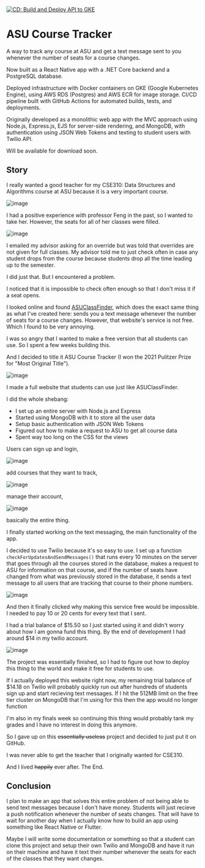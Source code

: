 [![CD: Build and Deploy API to GKE](https://github.com/likhity/asu-course-tracker/actions/workflows/cd.yml/badge.svg)](https://github.com/likhity/asu-course-tracker/actions/workflows/cd.yml)
# ASU Course Tracker

A way to track any course at ASU and get a text message sent to you whenever the number of seats for a course changes.

Now built as a React Native app with a .NET Core backend and a PostgreSQL database.

Deployed infrastructure with Docker containers on GKE (Google Kubernetes Engine), using AWS RDS (Postgres) and AWS ECR for image storage. CI/CD pipeline built with GitHub Actions for automated builds, tests, and deployments.

Originally developed as a monolithic web app with the MVC approach using Node.js, Express.js, EJS for server-side rendering, and MongoDB, with authentication using JSON Web Tokens and texting to student users with Twilio API.

Will be available for download soon.

## Story

I really wanted a good teacher for my CSE310: Data Structures and Algorithms course at ASU because it is a very important course.

![image](/assets/cse310.PNG)

I had a positive experience with professor Feng in the past, so I wanted to take her. However, the seats for all of her classes were filled.

![image](/assets/310_seats.PNG)

I emailed my advisor asking for an override but was told that overrides are not given for full classes. My advisor told me to just check often in case any student drops from the course because students drop all the time leading up to the semester.

I did just that. But I encountered a problem.

I noticed that it is impossible to check often enough so that I don't miss it if a seat opens.

I looked online and found [ASUClassFinder](https://www.asuclassfinder.com/), which does the exact same thing as what I've created here: sends you a text message whenever the number of seats for a course changes. However, that website's service is not free. Which I found to be very annoying.

I was so angry that I wanted to make a free version that all students can use. So I spent a few weeks building this.

And I decided to title it ASU Course Tracker (I won the 2021 Pulitzer Prize for "Most Original Title").

![image](/assets/course_tracker_site.PNG)

I made a full website that students can use just like ASUClassFinder.

I did the whole shebang:

- I set up an entire server with Node.js and Express
- Started using MongoDB with it to store all the user data
- Setup basic authentication with JSON Web Tokens
- Figured out how to make a request to ASU to get all course data
- Spent way too long on the CSS for the views

Users can sign up and login,

![image](/assets/signup.PNG)

add courses that they want to track,

![image](/assets/add_course.PNG)

manage their account,

![image](/assets/my_account.PNG)

basically the entire thing.

I finally started working on the text messaging, the main functionality of the app.

I decided to use Twilio because it's so easy to use. I set up a function `checkForUpdatesAndSendMessages()` that runs every 10 minutes on the server that goes through all the courses stored in the database, makes a request to ASU for information on that course, and if the number of seats have changed from what was previously stored in the database, it sends a text message to all users that are tracking that course to their phone numbers.

![image](/assets/client_message.PNG)

And then it finally clicked why making this service free would be impossible. I needed to pay 10 or 20 cents for every text that I sent.

I had a trial balance of $15.50 so I just started using it and didn't worry about how I am gonna fund this thing. By the end of development I had around $14 in my twilio account.

![image](/assets/twilio.PNG)

The project was essentially finished, so I had to figure out how to deploy this thing to the world and make it free for students to use.

If I actually deployed this website right now, my remaining trial balance of $14.18 on Twilio will probably quickly run out after hundreds of students sign up and start recieving text messages. If I hit the 512MB limit on the free tier cluster on MongoDB that I'm using for this then the app would no longer function

I'm also in my finals week so continuing this thing would probably tank my grades and I have no interest in doing this anymore.

So I gave up on this ~~essentially useless~~ project and decided to just put it on GitHub.

I was never able to get the teacher that I originally wanted for CSE310.

And I lived ~~happily~~ ever after. The End.

## Conclusion

I plan to make an app that solves this entire problem of not being able to send text messages because I don't have money. Students will just recieve a push notification whenever the number of seats changes. That will have to wait for another day when I actually know how to build an app using something like React Native or Flutter.

Maybe I will write some documentation or something so that a student can clone this project and setup their own Twilio and MongoDB and have it run on their machine and have it text their number whenever the seats for each of the classes that they want changes.
